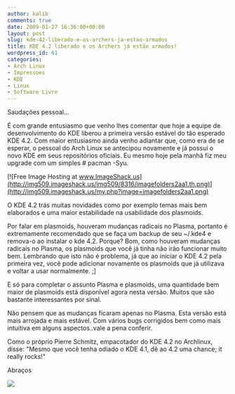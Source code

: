```yaml
---
author: kalib
comments: true
date: 2009-01-27 16:36:00+00:00
layout: post
slug: kde-42-liberado-e-os-archers-ja-estao-armados
title: KDE 4.2 liberado e os Archers já estão armados!
wordpress_id: 61
categories:
- Arch Linux
- Impressoes
- KDE
- Linux
- Software Livre
---
```


Saudações pessoal...




É com grande entusiasmo que venho lhes comentar que hoje a equipe de desenvolvimento do KDE liberou a primeira versão estável do tão esperado KDE 4.2. Com maior entusiasmo ainda venho adiantar que, como era de se esperar, o pessoal do Arch Linux se antecipou novamente e já possui o novo KDE em seus repositórios oficiais. Eu mesmo hoje pela manhã fiz meu upgrade com um simples # pacman -Syu.




[![Free Image Hosting at www.ImageShack.us](http://img509.imageshack.us/img509/8316/imagefolders2aa1.th.png)](http://img509.imageshack.us/my.php?image=imagefolders2aa1.png)




O KDE 4.2 trás muitas novidades como por exemplo temas mais bem elaborados e uma maior estabilidade na usabilidade dos plasmoids.




Por falar em plasmoids, houveram mudanças radicais no Plasma, portanto é extremamente recomendado que se faça um backup de seu ~/.kde4 e remova-o ao instalar o kde 4.2. Porque? Bom, como houveram mudanças radicais no Plasma, os plasmoids que você já tinha não irão funcionar muito bem. Lembrando que isto não é problema, já que ao iniciar o KDE 4.2 pela primeira vez, você pode adicionar novamente os plasmoids que já utilizava e voltar a usar normalmente. ;]




E só para completar o assunto Plasma e plasmoids, uma quantidade bem maior de plasmoids está disponível agora nesta versão. Muitos que são bastante interessantes por sinal.




Não pensem que as mudanças ficaram apenas no Plasma. Esta versão está mais arrojada e mais estável. Com vários bugs corrigidos bem como mais intuitiva em alguns aspectos..vale a pena conferir.




Como o próprio Pierre Schmitz, empacotador do KDE 4.2 no Archlinux, disse: "Mesmo que você tenha odiado o KDE 4.1, dê ao 4.2 uma chance; it really rocks!"




Abraços




[![](http://img376.imageshack.us/img376/8000/userbar635980sd7.gif)](http://img376.imageshack.us/img376/8000/userbar635980sd7.gif)



